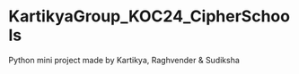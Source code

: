 # KartikyaGroup_KOC24_CipherSchools
Python mini project made by Kartikya, Raghvender &amp; Sudiksha
